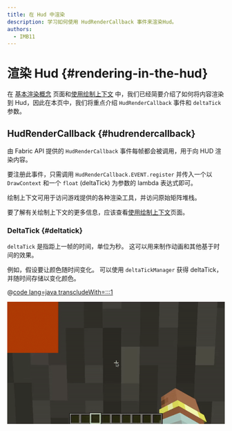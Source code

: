 ```yaml
---
title: 在 Hud 中渲染
description: 学习如何使用 HudRenderCallback 事件来渲染Hud。
authors:
  - IMB11
---
```


# 渲染 Hud {#rendering-in-the-hud}

在 [基本渲染概念](./basic-concepts) 页面和[使用绘制上下文](./draw-context) 中，我们已经简要介绍了如何将内容渲染到 Hud，因此在本页中，我们将重点介绍 `HudRenderCallback` 事件和 `deltaTick` 参数。

## HudRenderCallback {#hudrendercallback}

由 Fabric API 提供的 `HudRenderCallback` 事件每帧都会被调用，用于向 HUD 渲染内容。

要注册此事件，只需调用 `HudRenderCallback.EVENT.register` 并传入一个以 `DrawContext` 和一个 `float` (deltaTick) 为参数的 lambda 表达式即可。

绘制上下文可用于访问游戏提供的各种渲染工具，并访问原始矩阵堆栈。

要了解有关绘制上下文的更多信息，应该查看[使用绘制上下文](./draw-context)页面。

### DeltaTick {#deltatick}

`deltaTick` 是指距上一帧的时间，单位为秒。 这可以用来制作动画和其他基于时间的效果。

例如，假设要让颜色随时间变化。 可以使用 `deltaTickManager` 获得 deltaTick，并随时间存储以变化颜色。

@[code lang=java transcludeWith=:::1](@/reference/latest/src/client/java/com/example/docs/rendering/HudRenderingEntrypoint.java)

![](/assets/develop/rendering/hud-rendering-deltatick.webp)
